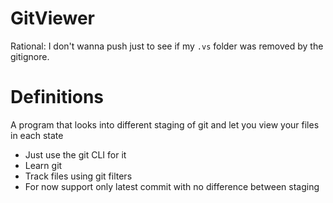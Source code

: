 # GitViewer 
Rational: I don't wanna push just to see if my `.vs` folder was removed by the gitignore.


Definitions
===
A program that looks into different staging of git and let you view your files in each state

-  Just use the git CLI for it
-  Learn git
-  Track files using git filters
-  For now support only latest commit with no difference between staging